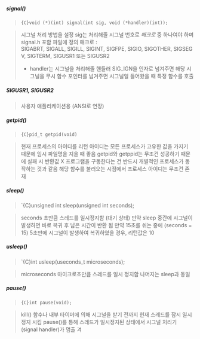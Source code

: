 ##### signal()
> `{C}void (*)(int) signal(int sig, void (*handler)(int));` 

>시그널 처리 방법을 설정
> sig는 처리해줄 시그널 번호로 *매크로* 중 하나여야 하며 signal.h 포함 파일에 정의
> 	매크로 : SIGABRT, SIGALL, SIGILL, SIGINT, SIGFPE, SIGIO, SIGOTHER, SIGSEGV, SIGTERM, SIGUSR1 또는 SIGUSR2
> * handler는 시그널을 처리해줄 핸들러 SIG_IGN을 인자로 넘겨주면 해당 시그널을 무시
> 함수 포인터를 넘겨주면 시그널일 들어왔을 때 특정 함수를 호출
##### SIGUSR1, SIGUSR2
>사용자 애플리케이션용 (ANSI로 연장)
##### getpid()
>`{C}pid_t getpid(void)`

>현재 프로세스의 아이디를 리턴
>아이디는 모든 프로세스가 고유한 값을 가지기 때문에 임시 파일명을 지을 때 좋음
>getpid와 getppid는 무조건 성공하기 때문에 실패 시 반환값 X
>	프로그램을 구동한다는 건 반드시 개별적인 프로세스가 동작하는 것과 같음
>	해당 함수를 불러오는 시점에서 프로세스 아이디는 무조건 존재
##### sleep()
>`{C}unsigned int sleep(unsigned int seconds);

>seconds 초만큼 스레드를 일시정지함 (대기 상태)
> 만약 sleep 중간에 시그널이 발생하면 바로 복귀 후 남은 시간이 반환 됨
> 만약 15초를 쉬는 중에 (seconds = 15) 5초만에 시그널이 발생하여 복귀하였을 경우, 리턴값은 10
##### usleep()
>`{C}int usleep(useconds_t microseconds);

> microseconds 마이크로초만큼 스레드를 일시 정지함
> 나머지는 sleep과 동일
##### pause()
>`{C}int pause(void);`

>kill() 함수나 내부 타이머에 의해 시그널을 받기 전까지 현재 스레드를 잠시 일시정지 시킴
>pause()를 통해 스레드가 일시정지된 상태에서 시그널 처리기 (signal handler)가 멈출 겨
